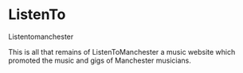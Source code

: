 ListenTo
========

Listentomanchester

This is all that remains of ListenToManchester a music website which promoted the music and gigs of Manchester musicians.


